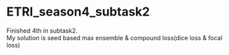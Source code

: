 # ETRI_season4_subtask2
Finished 4th in subtask2. \
My solution is seed based max ensemble & compound loss(dice loss & focal loss)
